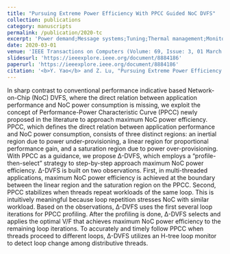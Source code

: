```yaml
---
title: "Pursuing Extreme Power Efficiency With PPCC Guided NoC DVFS"
collection: publications
category: manuscripts
permalink: /publication/2020-tc
excerpt: 'Power demand;Message systems;Tuning;Thermal management;Monitoring;Energy consumption;Power system management;Manycore processor;DVFS;NoC;power efficiency;CMP <br><b>Top transaction publication-TC</b>'
date: 2020-03-01
venue: 'IEEE Transactions on Computers (Volume: 69, Issue: 3, 01 March 2020) '
slidesurl: 'https://ieeexplore.ieee.org/document/8884186'
paperurl: 'https://ieeexplore.ieee.org/document/8884186'
citation: '<b>Y. Yao</b> and Z. Lu, "Pursuing Extreme Power Efficiency With PPCC Guided NoC DVFS," in IEEE Transactions on Computers, vol. 69, no. 3, pp. 410-426, 1 March 2020, doi: 10.1109/TC.2019.2949807. '
---
```

In sharp contrast to conventional performance indicative based Network-on-Chip (NoC) DVFS, where the direct relation between application performance and NoC power consumption is missing, we exploit the concept of Performance-Power Characteristic Curve (PPCC) newly proposed in the literature to approach maximum NoC power efficiency. PPCC, which defines the direct relation between application performance and NoC power consumption, consists of three distinct regions: an inertial region due to power under-provisioning, a linear region for proportional performance gain, and a saturation region due to power over-provisioning. With PPCC as a guidance, we propose Δ-DVFS, which employs a “profile-then-select” strategy to step-by-step approach maximum NoC power efficiency. Δ-DVFS is built on two observations. First, in multi-threaded applications, maximum NoC power efficiency is achieved at the boundary between the linear region and the saturation region on the PPCC. Second, PPCC stabilizes when threads repeat workloads of the same loop. This is intuitively meaningful because loop repetition stresses NoC with similar workload. Based on the observations, Δ-DVFS uses the first several loop iterations for PPCC profiling. After the profiling is done, Δ-DVFS selects and applies the optimal V/F that achieves maximum NoC power efficiency to the remaining loop iterations. To accurately and timely follow PPCC when threads proceed to different loops, Δ-DVFS utilizes an H-tree loop monitor to detect loop change among distributive threads.
